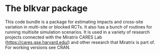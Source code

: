 # The blkvar package
This code bundle is a package for estimating impacts and cross-site variation in multi-site or blocked RCTs.
It also has a bunch of routines for running multisite simulation scenarios.
It is used in a variety of research projects connected with the Miratrix CARES Lab (https://cares.gse.harvard.edu/) and other research that Miratrix is part of.
For working versions see CRAN.
